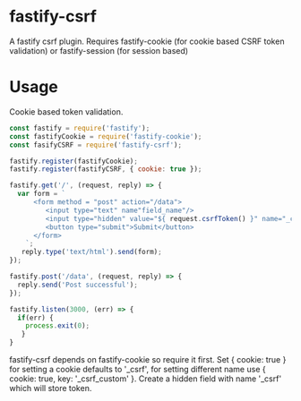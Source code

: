 # fastify-csrf
A fastify csrf plugin.
Requires fastify-cookie (for cookie based CSRF token validation) or fastify-session (for session based)

# Usage
Cookie based token validation.

```js
const fastify = require('fastify');
const fastifyCookie = require('fastify-cookie');
const fasifyCSRF = require('fastify-csrf');

fastify.register(fastifyCookie);
fastify.register(fastifyCSRF, { cookie: true });

fastify.get('/', (request, reply) => {
  var form = `
      <form method = "post" action="/data">
         <input type="text" name"field_name"/>
         <input type="hidden" value="${ request.csrfToken() }" name="_csrf"/>
         <button type="submit">Submit</button>
      </form>
    `;
   reply.type('text/html').send(form);
});

fastify.post('/data', (request, reply) => {
  reply.send('Post successful');
});

fastify.listen(3000, (err) => {
  if(err) {
    process.exit(0);
   }
}
```
fastify-csrf depends on fastify-cookie so require it first. Set { cookie: true } for setting a cookie defaults to '_csrf', for setting different name use { cookie: true, key: '_csrf_custom' }. Create a hidden field with name '_csrf' which will store token. 
